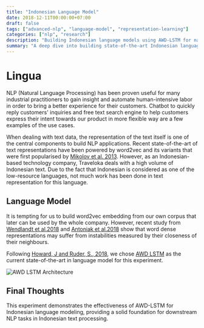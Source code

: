 ```yaml
---
title: "Indonesian Language Model"
date: 2018-12-11T00:00:00+07:00
draft: false
tags: ["advanced-nlp", "language-model", "representation-learning"]
categories: ["nlp", "research"]
description: "Building Indonesian language models using AWD-LSTM for natural language processing applications at Traveloka"
summary: "A deep dive into building state-of-the-art Indonesian language models using AWD-LSTM architecture. This post covers the challenges of working with low-resource languages, implementation details, and experimental results from production systems at Traveloka."
---
```


# Lingua

NLP (Natural Language Processing) has been proven useful for many industrial practitioners to gain insight and automate human-intensive labor in order to bring a better experience for their customers. Chatbot to quickly reply customers' inquiries and free text search engine to help customers express their intent towards our product in more flexible way are a few examples of the use cases.

When dealing with text data, the representation of the text itself is one of the central components to build NLP applications. Recent state-of-the-art of text representations have been powered by word2vec and its variants that were first popularised by [Mikolov et al. 2013](https://arxiv.org/abs/1301.3781). However, as an Indonesian-based technology company, Traveloka deals with a high volume of Indonesian text. Due to the fact that Indonesian is considered as one of the low-resource languages, not much work has been done in text representation for this language.

## Language Model

It is tempting for us to build word2vec embedding from our own corpus that later can be used by the whole company. However, recent study from [Wendlandt et al.2018](https://arxiv.org/pdf/1804.09692.pdf) and [Antoniak et al.2018](https://mimno.infosci.cornell.edu/papers/antoniak-stability.pdf) show that word dense representations may suffer from instabilities measured by their closeness of their neighbours.

Following [Howard, J and Ruder, S., 2018](https://arxiv.org/abs/1801.06146), we chose [AWD LSTM](https://arxiv.org/abs/1708.02182) as the current state-of-the-art in language model for this experiment.

![AWD LSTM Architecture](/images/posts/language-model/awd-arch.png)

## Final Thoughts

This experiment demonstrates the effectiveness of AWD-LSTM for Indonesian language modeling, providing a solid foundation for downstream NLP tasks in Indonesian text processing.